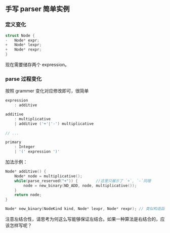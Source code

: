 ## 手写 parser 简单实例

### 定义变化

```c++
struct Node {
-	Node* expr;
+	Node* lexpr;
+	Node* rexpr;
}
```

现在需要储存两个 expression。

### parse 过程变化

按照 grammer 变化对应修改即可，很简单

```c++
expression
    : additive

additive
    : multiplicative
    | additive ('+'|'-') multiplicative
    
// ...

primary
    : Integer
    | '(' expression ')'
```

加法示例：

```c++
Node* additive() {
	Node* node = multiplicative();
	while(parse_reserved("+")) {		//这里只展示了 `+`, `-`同理
		node = new_binary(ND_ADD, node, multiplicative());
	}
    return node;
}

Node* new_binary(NodeKind kind, Node* lexpr, Node* rexpr); // 类似构造函数，简单赋值
```

注意左结合性，请思考为何这么写能够保证左结合。如果一种算法是右结合的，应该怎样写呢？